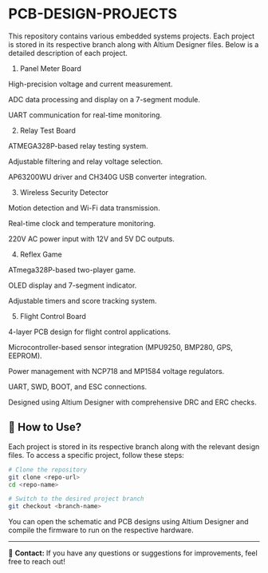 # PCB-DESIGN-PROJECTS

This repository contains various embedded systems projects. Each project is stored in its respective branch along with Altium Designer files. Below is a detailed description of each project.

1. Panel Meter Board

High-precision voltage and current measurement.

ADC data processing and display on a 7-segment module.

UART communication for real-time monitoring.

2. Relay Test Board

ATMEGA328P-based relay testing system.

Adjustable filtering and relay voltage selection.

AP63200WU driver and CH340G USB converter integration.

3. Wireless Security Detector

Motion detection and Wi-Fi data transmission.

Real-time clock and temperature monitoring.

220V AC power input with 12V and 5V DC outputs.

4. Reflex Game

ATmega328P-based two-player game.

OLED display and 7-segment indicator.

Adjustable timers and score tracking system.

5. Flight Control Board

4-layer PCB design for flight control applications.

Microcontroller-based sensor integration (MPU9250, BMP280, GPS, EEPROM).

Power management with NCP718 and MP1584 voltage regulators.

UART, SWD, BOOT, and ESC connections.

Designed using Altium Designer with comprehensive DRC and ERC checks.

## 📂 How to Use?

Each project is stored in its respective branch along with the relevant design files. To access a specific project, follow these steps:

```bash
# Clone the repository
git clone <repo-url>
cd <repo-name>

# Switch to the desired project branch
git checkout <branch-name>
```

You can open the schematic and PCB designs using Altium Designer and compile the firmware to run on the respective hardware.

---

📧 **Contact:** If you have any questions or suggestions for improvements, feel free to reach out!
